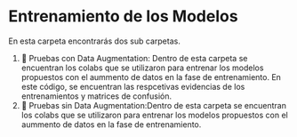# Entrenamiento de los Modelos 


En esta carpeta encontrarás dos sub carpetas. 
1. 📁 Pruebas con Data Augmentation: Dentro de esta carpeta se encuentran los colabs que se utilizaron para entrenar los modelos propuestos con el aummento de datos en la fase de entrenamiento. En este código, se encuentran las respcetivas evidencias de los entrenamientos y matrices de confusión.
2. 📁 Pruebas sin Data Augmentation:Dentro de esta carpeta se encuentran los colabs que se utilizaron para entrenar los modelos propuestos con el aummento de datos en la fase de entrenamiento. 
<!--END_SECTION:activity-->

